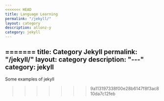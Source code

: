 ```yaml
---
<<<<<<< HEAD
title: Language Learning
permalink: "/jekyll/"
layout: category
description: allonz-y
category: jekyll
---
```

=======
title: Category Jekyll
permalink: "/jekyll/"
layout: category
description: "---"
category: jekyll
---

Some examples of jekyll
>>>>>>> 9a113197338f00e28b6147f8f3ac810da7c12feb
